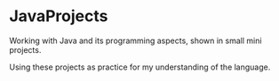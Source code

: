 # JavaProjects
Working with Java and its programming aspects, shown in small mini projects.

Using these projects as practice for my understanding of the language.
